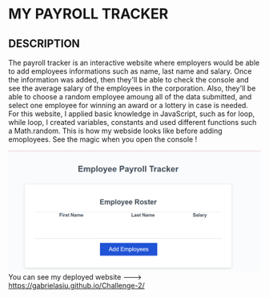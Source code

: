 # MY PAYROLL TRACKER

## DESCRIPTION 

The payroll tracker is an interactive website where employers 
would be able to add employees informations such as name, 
last name and salary. Once the information was added, then they'll
be able to check the console and see the average salary of the employees
in the corporation. Also, they'll be able to choose a random employee 
amoung all of the data submitted, and select one employee for winning an 
award or a lottery in case is needed. For this website,
I applied basic knowledge in JavaScript, such as for loop, while loop, I created
variables, constants and used different functions such a Math.random. 
This is how my webside looks like before adding emoployees.
See the magic when you open the console !

![alt text](image.png)
You can see my deployed website ---> https://gabrielasiu.github.io/Challenge-2/



